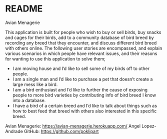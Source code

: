 # README
Avian Menagerie

This application is built for people who wish to buy or sell birds, buy snacks and cages for their birds, add to a community database of bird breed by recording any breed that they encounter, and discuss different bird breed with others online. The following user stories are encompassed, and explain various scenarios in which people have relevant issues, and their reasons for wanting to use this application to solve them;

- I am moving house and I’d like to sell some of my birds off to other people.
- I am a single man and I’d like to purchase a pet that doesn’t create a large mess like a bird.
- I am a bird enthusiast and I’d like to further the cause of exposing people to more bird varieties by contributing info of bird breed I know into a database.
- I have a bird of a certain breed and I’d like to talk about things such as how to best feed that breed with others also interested in this specific breed.

Avian Menagerie: https://avian-menagerie.herokuapp.com/
Angel Lopez-Andrade GitHub: https://github.com/poklipart